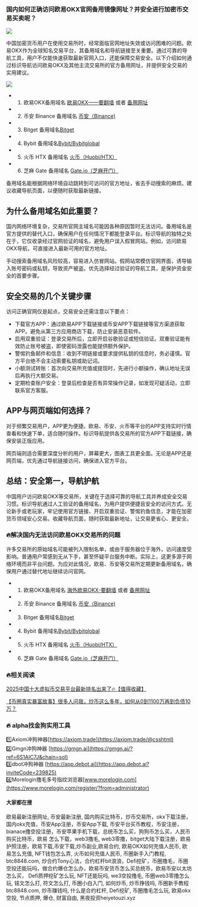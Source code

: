 ### 国内如何正确访问欧易OKX官网备用镜像网址？并安全进行加密币交易买卖呢？

[![](https://307e939.webp.li/20250622115518241.png)](https://btc8848.com/top-10-exchanges)

中国加密货币用户在使用交易所时，经常面临官网地址失效或访问困难的问题。欧易OKX作为全球知名交易平台，其备用域名和导航链接至关重要。通过可靠的导航工具，用户不仅能快速获取最新官网入口，还能保障交易安全。以下介绍如何通过标识导航访问欧易OKX及其他主流交易所的官方备用网址，并提供安全交易的实用建议。

[![](https://307e939.webp.li/GobVs-nXMAAYHn5.jpeg)](https://btc8848.com/top-10-exchanges)

- 1. 欧易OKX备用域名 [欧易OKX——要翻墙](https://www.okx.com/join/74873351) 或者 [备用网址](https://www.chouyi.kim/zh-hans/join/74873351) 
- 2. 币安 Binance 备用域名 [币安（Binance)](https://accounts.binance.com/zh-CN/register?ref=36457687)
- 3. Bitget 备用域名[Bitget](https://www.bitget.com/zh-CN/referral/register?from=referral&clacCode=VRNEYUTR)
- 4. Bybit 备用域名[Bybit/Bybitglobal](https://www.bybitglobal.com/zh-MY/invite/?ref=VMKORMM)
- 5. 火币 HTX 备用域名 [火币（Huobi/HTX）](https://www.htx.com/invite/zh-cn/1f?invite_code=whf45223)
- 6. 芝麻 Gate 备用域名 [Gate.io（芝麻开门）](https://www.gate.io/zh/signup?ref_type=103&ref=A1ERAQ)

备用域名能根据网络环境自动跳转到可访问的官方地址，省去手动搜索的麻烦。建议收藏导航页面，以便随时获取最新链接。

## 为什么备用域名如此重要？
国内网络环境复杂，交易所官网主域名可能因各种原因暂时无法访问。备用域名是官方提供的替代入口，确保用户在任何情况下都能登录平台。标识导航的独特之处在于，它仅收录经过官网验证的域名，避免用户误入假冒网站。例如，访问欧易OKX导航，可直接进入最新可用的官方地址。

手动搜索备用域名风险较高，容易进入仿冒网站。假网站常模仿官网界面，诱导输入账号密码或私钥，导致资产被盗。优先选择经过验证的导航工具，是保护资金安全的首要步骤。

## 安全交易的几个关键步骤
访问正确官网仅是起点，交易安全还需注意以下要点：

- 下载官方APP：通过欧易APP下载链接或币安APP下载链接等官方渠道获取APP。避免从第三方应用商店下载，防止安装恶意软件。
- 启用双重验证：登录交易所后，立即开启谷歌验证或短信验证。双重验证能有效防止账号被盗，即使密码泄露也能提供额外保护。
- 警惕钓鱼邮件和信息：收到不明链接或要求提供私钥的信息时，务必谨慎。官方平台绝不会主动索要私钥或助记词。
- 小额测试转账：首次向交易所充值或提现时，先进行小额操作，确认地址无误后再执行大额交易。
- 定期检查账户安全：登录后检查是否有异常操作记录，如发现可疑活动，立即联系官方客服。

## APP与网页端如何选择？
对于频繁交易用户，APP更为便捷。欧易、币安、火币等平台的APP支持实时行情查看和快速下单，适合随时操作。标识导航提供各交易所的官方APP下载链接，确保安装正版应用。

网页端则适合需要深度分析的用户，屏幕更大，图表工具更全面。无论是APP还是网页端，优先通过导航链接访问，确保进入官方平台。

## 总结：安全第一，导航护航
中国用户访问欧易OKX等交易所，关键在于选择可靠的导航工具并养成安全交易习惯。标识导航通过人工验证的备用域名，为用户提供便捷且安全的访问方式。无论新手或老玩家，牢记使用官方链接、开启双重验证、警惕钓鱼信息，才能在加密货币领域安心交易。收藏导航页面，随时获取最新地址，让交易更省心、更安全。

### 🔥解决国内无法访问欧易OKX交易所的问题
许多交易所的原始域名可能被列入限制名单，或由于服务器位于海外，访问速度受影响。普通用户常感到无从下手，甚至怀疑平台服务中断。实际上，这更多源于网络环境而非平台问题。为应对此情况，欧易、币安等交易所定期更新备用域名，确保用户通过替代地址继续访问官网。

- 1. 欧易OKX备用域名 [海外欧易OKX-要翻墙](https://www.okx.com/join/74873351) 或者 [备用网址](https://www.chouyi.kim/zh-hans/join/74873351) 
- 2. 币安 Binance 备用域名 [币安（Binance)](https://accounts.binance.com/zh-CN/register?ref=36457687)
- 3. Bitget 备用域名[Bitget](https://www.bitget.com/zh-CN/referral/register?from=referral&clacCode=VRNEYUTR)
- 4. Bybit 备用域名[Bybit/Bybitglobal](https://www.bybitglobal.com/zh-MY/invite/?ref=VMKORMM)
- 5. 火币 HTX 备用域名 [火币（Huobi/HTX）](https://www.htx.com/invite/zh-cn/1f?invite_code=whf45223)
- 6. 芝麻 Gate 备用域名 [Gate.io（芝麻开门）](https://www.gate.io/zh/signup?ref_type=103&ref=A1ERAQ)

### 🔥相关阅读
[2025中国十大虚拟币交易平台最新排名出来了🔥【值得收藏】](https://btc8848.com/top-10-exchanges/)

[【币圈真实暴富故事】很多人问我，炒币这么多年，如何从0到1100万再到负债10万？](https://heiyetouzi.xyz/biquanstory001/)

### 🔥 alpha找金狗实用工具
1️⃣Axiom冲狗神器[https://axiom.trade](https://axiom.trade/@csshtml)  
2️⃣Gmgn冲狗神器 [https://gmgn.ai](https://gmgn.ai/?ref=6S1AIC7J&chain=sol)  
3️⃣dbot冲狗神器 [https://app.debot.ai](https://app.debot.ai?inviteCode=239825)  
4️⃣Morelogin撸毛多号指纹浏览器[www.morelogin.com](https://www.morelogin.com/register/?from=administrator)  

#### 大家都在搜
欧易最新注册网址, 币安最新注册, 国内购买比特币，炒币交易所，okx下载注册，国内okx充值，币安App注册，币安App下载, 币安平台买币教程，币安注册，bianace撸空投注册，币安苹果手机下载，总统币怎么买，狗狗币怎么买，人民币购买比特币，欧易 怎么下载，web3撸毛, web3零撸，bitget大陆下载注册，欧易护照注册，欧易下载,币安下载,炒币副业,欧易合约, 欧易OKX如何充值人民币, 欧易怎么充值, NFT钱包怎么弄, 火币如何充值人民币, 币圈新手入门教程, btc8848.com, 炒合约Tony心法，合约杠杆bit浪浪，Defi挖矿，币圈撸毛，币圈空投还能玩吗，做合约爆仓怎么办，欧易币安货币怎么买总统币，欧易币安以太坊怎么买， Defi质押挖矿怎么玩, NFT还能玩吗, we3空投撸毛, 币圈web3零撸怎么玩, 铭文怎么打, 符文怎么打, 币圈小白入门, 如何炒币, 炒币挣钱吗, 币圈新手教程btc8848.com, 炒币赚钱吗, 什么是合约杠杆, Defi挖矿, 币圈撸毛怎么玩, 欧易okx空投, 节点质押, 爆仓, 财富自由, 黑夜投资heiyetouzi.xyz